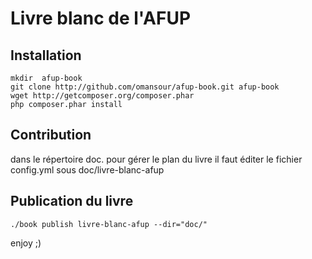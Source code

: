 Livre blanc de l'AFUP
=====================

Installation
------------

```
mkdir  afup-book
git clone http://github.com/omansour/afup-book.git afup-book
wget http://getcomposer.org/composer.phar
php composer.phar install
```

Contribution
------------
dans le répertoire doc. pour gérer le plan du livre il faut éditer le fichier config.yml sous doc/livre-blanc-afup


Publication du livre
--------------------
```
./book publish livre-blanc-afup --dir="doc/" 
```

enjoy ;)
